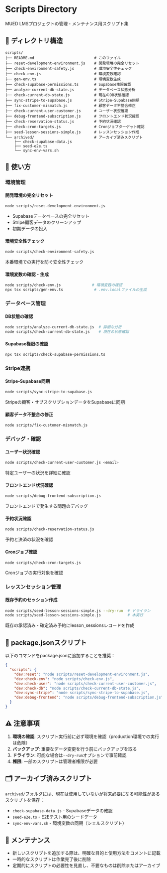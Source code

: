 # Scripts Directory

MUED LMSプロジェクトの管理・メンテナンス用スクリプト集

## 📁 ディレクトリ構造

```
scripts/
├── README.md                           # このファイル
├── reset-development-environment.js    # 開発環境の完全リセット
├── check-environment-safety.js         # 環境安全性チェック
├── check-env.js                        # 環境変数確認
├── gen-env.ts                          # 環境変数生成
├── check-supabase-permissions.ts       # Supabase権限確認
├── analyze-current-db-state.js         # データベース状態分析
├── check-current-db-state.js           # 現在のDB状態確認
├── sync-stripe-to-supabase.js          # Stripe-Supabase同期
├── fix-customer-mismatch.js            # 顧客データ不整合修正
├── check-current-user-customer.js      # ユーザー状況確認
├── debug-frontend-subscription.js      # フロントエンド状況確認
├── check-reservation-status.js         # 予約状況確認
├── check-cron-targets.js               # Cronジョブターゲット確認
├── seed-lesson-sessions-simple.js      # レッスンセッション作成
└── archived/                           # アーカイブ済みスクリプト
    ├── check-supabase-data.js
    ├── seed-e2e.ts
    └── sync-env-vars.sh
```

## 🚀 使い方

### 環境管理

#### 開発環境の完全リセット
```bash
node scripts/reset-development-environment.js
```
- Supabaseデータベースの完全リセット
- Stripe顧客データのクリーンアップ
- 初期データの投入

#### 環境安全性チェック
```bash
node scripts/check-environment-safety.js
```
本番環境での実行を防ぐ安全性チェック

#### 環境変数の確認・生成
```bash
node scripts/check-env.js              # 環境変数の確認
npx tsx scripts/gen-env.ts              # .env.localファイルの生成
```

### データベース管理

#### DB状態の確認
```bash
node scripts/analyze-current-db-state.js  # 詳細な分析
node scripts/check-current-db-state.js    # 現在の状態確認
```

#### Supabase権限の確認
```bash
npx tsx scripts/check-supabase-permissions.ts
```

### Stripe連携

#### Stripe-Supabase同期
```bash
node scripts/sync-stripe-to-supabase.js
```
Stripeの顧客・サブスクリプションデータをSupabaseに同期

#### 顧客データ不整合の修正
```bash
node scripts/fix-customer-mismatch.js
```

### デバッグ・確認

#### ユーザー状況確認
```bash
node scripts/check-current-user-customer.js <email>
```
特定ユーザーの状況を詳細に確認

#### フロントエンド状況確認
```bash
node scripts/debug-frontend-subscription.js
```
フロントエンドで発生する問題のデバッグ

#### 予約状況確認
```bash
node scripts/check-reservation-status.js
```
予約と決済の状況を確認

#### Cronジョブ確認
```bash
node scripts/check-cron-targets.js
```
Cronジョブの実行対象を確認

### レッスンセッション管理

#### 既存予約のセッション作成
```bash
node scripts/seed-lesson-sessions-simple.js --dry-run  # ドライラン
node scripts/seed-lesson-sessions-simple.js            # 本実行
```
既存の承認済み・確定済み予約にlesson_sessionsレコードを作成

## 📝 package.jsonスクリプト

以下のコマンドをpackage.jsonに追加することを推奨：

```json
{
  "scripts": {
    "dev:reset": "node scripts/reset-development-environment.js",
    "dev:check-env": "node scripts/check-env.js",
    "dev:check-user": "node scripts/check-current-user-customer.js",
    "dev:check-db": "node scripts/check-current-db-state.js",
    "dev:sync-stripe": "node scripts/sync-stripe-to-supabase.js",
    "dev:debug-frontend": "node scripts/debug-frontend-subscription.js"
  }
}
```

## ⚠️ 注意事項

1. **環境の確認**: スクリプト実行前に必ず環境を確認（production環境での実行は危険）
2. **バックアップ**: 重要なデータ変更を行う前にバックアップを取る
3. **ドライラン**: 可能な場合は`--dry-run`オプションで事前確認
4. **権限**: 一部のスクリプトは管理者権限が必要

## 🗂️ アーカイブ済みスクリプト

`archived/`フォルダには、現在は使用していないが将来必要になる可能性があるスクリプトを保存：

- `check-supabase-data.js` - Supabaseデータの確認
- `seed-e2e.ts` - E2Eテスト用のシードデータ
- `sync-env-vars.sh` - 環境変数の同期（シェルスクリプト）

## 🔧 メンテナンス

- 新しいスクリプトを追加する際は、明確な目的と使用方法をコメントに記載
- 一時的なスクリプトは作業完了後に削除
- 定期的にスクリプトの必要性を見直し、不要なものは削除またはアーカイブ